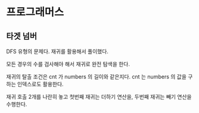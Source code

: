 # 프로그래머스

## 타겟 넘버

DFS 유형의 문제다. 재귀를 활용해서 풀이했다.

모든 경우의 수를 검사해야 해서 재귀로 완전 탐색을 한다.

재귀의 탈출 조건은 cnt 가 numbers 의 길이와 같은지다. cnt 는 numbers 의 값을 구하는 인덱스로도 활용한다.

재귀 호출 2개를 나란히 놓고 첫번째 재귀는 더하기 연산을, 두번째 재귀는 빼기 연산을 수행한다.

